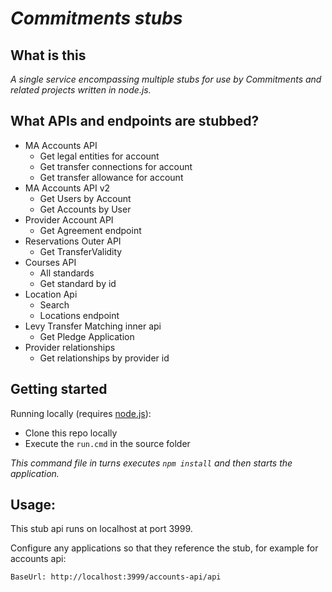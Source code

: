 # _Commitments stubs_


## What is this

_A single service encompassing multiple stubs for use by Commitments and related projects written in node.js._

## What APIs and endpoints are stubbed?

* MA Accounts API
    * Get legal entities for account
    * Get transfer connections for account
    * Get transfer allowance for account
* MA Accounts API v2
    * Get Users by Account
    * Get Accounts by User
* Provider Account API
    * Get Agreement endpoint
* Reservations Outer API
    * Get TransferValidity
* Courses API
    * All standards
    * Get standard by id
* Location Api
    * Search
    * Locations endpoint
* Levy Transfer Matching inner api
    * Get Pledge Application
 * Provider relationships
    * Get relationships by provider id

## Getting started

Running locally (requires [node.js](https://nodejs.org/)):

* Clone this repo locally
* Execute the `run.cmd` in the source folder

_This command file in turns executes `npm install` and then starts the application._

## Usage:

This stub api runs on localhost at port 3999.

Configure any applications so that they reference the stub, for example for accounts api:

`BaseUrl: http://localhost:3999/accounts-api/api`

